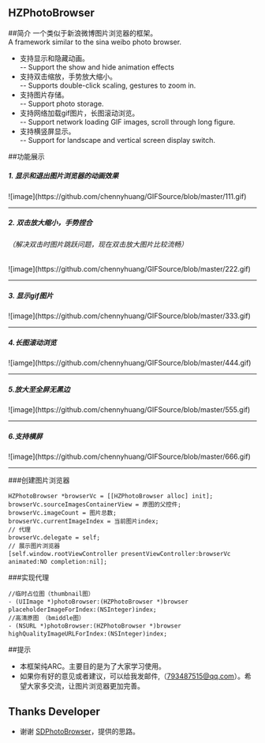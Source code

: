 ## HZPhotoBrowser

##简介
一个类似于新浪微博图片浏览器的框架。<br/>
A framework similar to the sina weibo photo browser.

* 支持显示和隐藏动画。<br/>
  -- Support the show and hide animation effects
* 支持双击缩放，手势放大缩小。<br/>
  -- Supports double-click scaling, gestures to zoom in.
* 支持图片存储。<br/>
  -- Support photo storage.
* 支持网络加载gif图片，长图滚动浏览。<br/>
  -- Support network loading GIF images, scroll through long figure.
* 支持横竖屏显示。<br/>
  -- Support for landscape and vertical screen display switch.

##功能展示
<h5>1. 显示和退出图片浏览器的动画效果</h5>
![image](https://github.com/chennyhuang/GIFSource/blob/master/111.gif)
<hr/>

<h5>2. 双击放大缩小，手势捏合</h5>
<h6>（解决双击时图片跳跃问题，现在双击放大图片比较流畅）</h6>
![image](https://github.com/chennyhuang/GIFSource/blob/master/222.gif)
<hr/>

<h5>3. 显示gif图片</h5>
![image](https://github.com/chennyhuang/GIFSource/blob/master/333.gif)
<hr/>

<h5>4.长图滚动浏览</h5>
![iamge](https://github.com/chennyhuang/GIFSource/blob/master/444.gif)
<hr/>

<h5>5.放大至全屏无黑边</h5>
![image](https://github.com/chennyhuang/GIFSource/blob/master/555.gif)
<hr/>

<h5>6.支持横屏</h5>
![image](https://github.com/chennyhuang/GIFSource/blob/master/666.gif)
<hr/>


###创建图片浏览器
```objc
HZPhotoBrowser *browserVc = [[HZPhotoBrowser alloc] init];
browserVc.sourceImagesContainerView = 原图的父控件;
browserVc.imageCount = 图片总数;
browserVc.currentImageIndex = 当前图片index;
// 代理
browserVc.delegate = self;
// 展示图片浏览器
[self.window.rootViewController presentViewController:browserVc animated:NO completion:nil];
```

###实现代理
```objc
//临时占位图（thumbnail图）
- (UIImage *)photoBrowser:(HZPhotoBrowser *)browser placeholderImageForIndex:(NSInteger)index;
//高清原图 （bmiddle图）
- (NSURL *)photoBrowser:(HZPhotoBrowser *)browser highQualityImageURLForIndex:(NSInteger)index;
```

##提示
* 本框架纯ARC。主要目的是为了大家学习使用。
* 如果你有好的意见或者建议，可以给我发邮件,（793487515@qq.com）。希望大家多交流，让图片浏览器更加完善。

## Thanks Developer
* 谢谢 [SDPhotoBrowser](https://github.com/gsdios/SDPhotoBrowser)，提供的思路。
